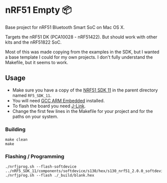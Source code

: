 # nRF51 Empty 📦

Base project for nRF51 Bluetooth Smart SoC on Mac OS X.

Targets the nRF51 DK (PCA10028 - nRF51422). But should work with other kits and the nRF51822 SoC.

Most of this was made copying from the examples in the SDK, but I wanted a base template I could for my own projects. I don't fully understand the Makefile, but it seems to work.

## Usage

- Make sure you have a copy of the [NRF51 SDK 11](https://developer.nordicsemi.com/nRF5_SDK/nRF5_SDK_v11.x.x/) in the parent directory named `RF5_SDK_11`.
- You will need [GCC ARM Embedded](https://launchpad.net/gcc-arm-embedded/+download) installed.
- To flash the board you need [J-Link](https://www.segger.com/jlink-software.html).
- Change the first few lines in the Makefile for your project and for the paths on your system.

### Building

```
make clean
make
```

### Flashing / Programming

```
./nrfjprog.sh --flash-softdevice ../nRF5_SDK_11/components/softdevice/s130/hex/s130_nrf51_2.0.0_softdevice.hex
./nrfjprog.sh --flash ./_build/blank.hex
```
